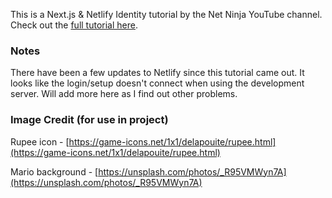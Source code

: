 This is a Next.js & Netlify Identity tutorial by the Net Ninja YouTube channel. Check out the [full tutorial here](https://www.youtube.com/playlist?list=PL4cUxeGkcC9i4g-0dAaMmFAyM6k3FmuZz).

### Notes
There have been a few updates to Netlify since this tutorial came out. It looks like the login/setup doesn't connect when using the development server. Will add more here as I find out other problems.

### Image Credit (for use in project)
Rupee icon - [https://game-icons.net/1x1/delapouite/rupee.html](https://game-icons.net/1x1/delapouite/rupee.html)

Mario background - [https://unsplash.com/photos/_R95VMWyn7A](https://unsplash.com/photos/_R95VMWyn7A)
